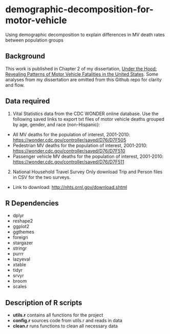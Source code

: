 # demographic-decomposition-for-motor-vehicle
Using demographic decomposition to explain differences in MV death rates between population groups

Background
-------
This work is published in Chapter 2 of my dissertation, [Under the Hood: Revealing Patterns of Motor Vehicle Fatalities in the United States](https://repository.upenn.edu/edissertations/2396/). Some analyses from my dissertation are omitted from this Github repo for clarity and flow. 

Data required
------

1) Vital Statistics data from the CDC WONDER online database. 
Use the following saved links to export txt files of motor vehicle deaths grouped by age, gender, and race (non-Hispanic):
* All MV deaths for the population of interest, 2001-2010: https://wonder.cdc.gov/controller/saved/D76/D7F505
* Pedestrian MV deaths for the population of interest, 2001-2010: https://wonder.cdc.gov/controller/saved/D76/D7F510
* Passenger vehicle MV deaths for the population of interest, 2001-2010: https://wonder.cdc.gov/controller/saved/D76/D7F511

2) National Household Travel Survey
Only download Trip and Person files in CSV for the two surveys. 
* Link to download: http://nhts.ornl.gov/download.shtml

R Dependencies
--------
* dplyr
* reshape2
* ggplot2
* ggthemes
* foreign
* stargazer
* stringr
* purrr
* lazyeval
* xtable
* tidyr
* srvyr
* broom
* scales 

Description of R scripts
-------
- **utils.r** contains all functions for the project
- **config.r** sources code from utils.r and reads in data
- **clean.r** runs functions to clean all necessary data 

